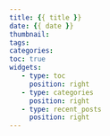 ```yaml
---
title: {{ title }}
date: {{ date }}
thumbnail:
tags:
categories:
toc: true
widgets:
   - type: toc
     position: right
   - type: categories
     position: right
   - type: recent_posts
     position: right
---
```

